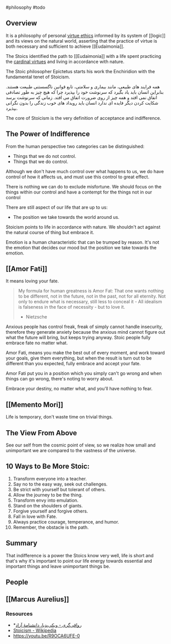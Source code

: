 #philosophy #todo

## Overview
It is a philosophy of personal [virtue ethics](https://en.wikipedia.org/wiki/Virtue_ethics) informed by its system of [[logic]] and its views on the natural world, asserting that the practice of virtue is both necessary and sufficient to achieve [[Eudaimonia]].

The Stoics identified the path to [[Eudaimonia]] with a life spent practicing the [cardinal virtues](https://en.wikipedia.org/wiki/Cardinal_virtues) and living in accordance with nature.

The Stoic philosopher Epictetus starts his work the Enchiridion with the fundamental tenet of Stoicism.


همه فرایند های طبیعی، مانند بیماری و سلامتی، تابع قوانین ناگسستنی طبیعت هستند.
بنابراین انسان باید یاد بگیرد که سرنوشت خود را بپذیرد چرا که هیچ چیز به طور تصادفی اتفاق نمی افتد و همه چیز از روی ضرورت اتفاق می افتد.
زمانی که سرنوشت برسد شکایت کردن دیگر فایده ای ندارد
انسان باید رویداد های خوب زندگی را بدون نگرانی بپذیرد.

The core of Stoicism is the very definition of acceptance and indifference.

## The Power of Indifference

From the human perspective two categories can be distinguished:
* Things that we do not control.
* Things that we do control.

Although we don't have much control over what happens to us, we do have control of how it affects us, and must use this control to great effect.

There is nothing we can do to exclude misfortune.
We should focus on the things within our control and have a contempt for the things not in our control

There are still aspect of our life that are up to us:
* The position we take towards the world around us.

Stoicism points to life in accordance with nature.
We shouldn't act against the natural course of thing but embrace it.

Emotion is a human characteristic that can be trumped by reason.
It's not the emotion that decides our mood but the position we take towards the emotion.

## [[Amor Fati]]
It means loving your fate.

> My formula for human greatness is Amor Fat: That one wants nothing to be different, not in the future, not in the past, not for all eternity.
  Not only to endure what is necessary, still less to conceal it - All idealism is falseness in the face of necessity - but to love it.
> - Nietzsche

Anxious people has control freak, freak of simply cannot handle insecurity, therefore they generate anxiety because the anxious mind cannot figure out what the future will bring, but keeps trying anyway.
Stoic people fully embrace fate no matter what.

Amor Fati, means you make the best out of every moment, and work toward your goals, give them everything, but when the result is turn out to be different than you expected, fully embrace and accept your fate.

Amor Fati put you in a position which you simply can't go wrong and when things can go wrong, there's noting to worry about.

Embrace your destiny, no matter what, and you'll have nothing to fear.

## [[Memento Mori]]
Life is temporary, don't waste time on trivial things.

## The View From Above
See our self from the cosmic point of view, so we realize how small and unimportant we are compared to the vastness of the universe.

## 10 Ways to Be More Stoic:
01. Transform everyone into a teacher.
02. Say no to the easy way, seek out challenges. 
03. Be strict with yourself but tolerant of others. 
04. Allow the journey to be the thing.
05. Transform envy into emulation. 
06. Stand on the shoulders of giants.
07. Forgive yourself and forgive others.
08. Fall in love with Fate.
09. Always practice courage, temperance, and humor.
10. Remember, the obstacle is the path.

## Summary
That indifference is a power the Stoics know very well, life is short and that's why it's important to point our life energy towards essential and important things and leave unimportant things be.

## People
## [[Marcus Aurelius]]

### Resources

* *[رواقی‌گری - ویکی‌پدیا، دانشنامهٔ آزاد](https://fa.wikipedia.org/wiki/%D8%B1%D9%88%D8%A7%D9%82%DB%8C%E2%80%8C%DA%AF%D8%B1%DB%8C)
* [Stoicism - Wikipedia](https://en.wikipedia.org/wiki/Stoicism)
* https://youtu.be/R9OCA6UFE-0